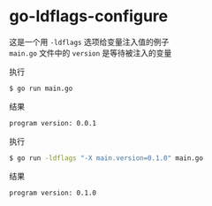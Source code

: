 # go-ldflags-configure
这是一个用 `-ldflags` 选项给变量注入值的例子  
`main.go` 文件中的 `version` 是等待被注入的变量

执行
```bash
$ go run main.go
```
结果
```bash
program version: 0.0.1
```

执行
```bash
$ go run -ldflags "-X main.version=0.1.0" main.go
```
结果
```bash
program version: 0.1.0
```
